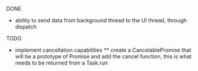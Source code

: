 DONE
* ability to send data from background thread to the UI thread, through dispatch

TODO
* implement cancellation capabilities
** create a CancelablePromise that will be a prototype of Promise and add the cancel function, this is what needs to be returned from a Task.run
